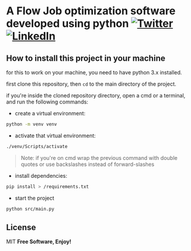 # A Flow Job optimization software developed using python [![Twitter][1.2]][1] [![LinkedIn][2.2]][2]

## How to install this project in your machine

for this to work on your machine, you need to have python 3.x installed.

first clone this repository, then `cd` to the main directory of the project.

if you're inside the cloned repository directory, open a cmd or a terminal, and run the following commands:

- create a virtual environment:

```sh
python -m venv venv
```

- activate that virtual environment:

```sh
./venv/Scripts/activate
```

> Note: if you're on cmd wrap the previous command with double quotes or use backslashes instead of forward-slashes

- install dependencies:

```sh
pip install > /requirements.txt
```

- start the project

```sh
python src/main.py
```

## License

MIT
**Free Software, Enjoy!**

[1.2]: https://img.shields.io/badge/Twitter-@karimGeh?style=flat&logo=Twitter&logoColor=white&color=1D9BF0
[2.2]: https://img.shields.io/badge/LinkedIn-Karim%20G?style=flat&logo=LinkedIn&logoColor=white&color=0A66C2
[1]: https://twitter.com/karimGeh
[2]: https://www.linkedin.com/in/karim-gehad/
